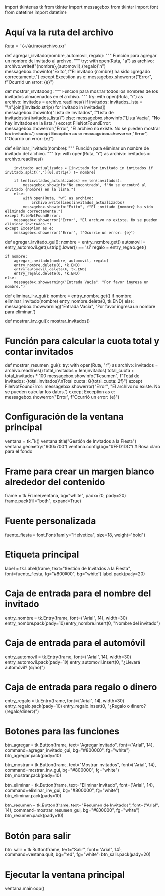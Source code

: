import tkinter as tk
from tkinter import messagebox
from tkinter import font
from datetime import datetime

# Aquí va la ruta del archivo
Ruta = "C:/Quinto/archivo.txt"

def agregar_invitado(nombre, automovil, regalo):
    """
    Función para agregar un nombre de invitado al archivo.
    """
    try:
        with open(Ruta, "a") as archivo:
            archivo.write(f"{nombre},{automovil},{regalo}\n")
        messagebox.showinfo("Éxito", f"El invitado {nombre} ha sido agregado correctamente.")
    except Exception as e:
        messagebox.showerror("Error", f"Ocurrió un error: {e}")

def mostrar_invitados():
    """
    Función para mostrar todos los nombres de los invitados almacenados en el archivo.
    """
    try:
        with open(Ruta, "r") as archivo:
            invitados = archivo.readlines()
            if invitados:
                invitados_lista = "\n".join([invitado.strip() for invitado in invitados])
                messagebox.showinfo("Lista de Invitados", f"Lista de invitados:\n{invitados_lista}")
            else:
                messagebox.showinfo("Lista Vacía", "No hay invitados en la lista.")
    except FileNotFoundError:
        messagebox.showerror("Error", "El archivo no existe. No se pueden mostrar los invitados.")
    except Exception as e:
        messagebox.showerror("Error", f"Ocurrió un error: {e}")

def eliminar_invitado(nombre):
    """
    Función para eliminar un nombre de invitado del archivo.
    """
    try:
        with open(Ruta, "r") as archivo:
            invitados = archivo.readlines()

        invitados_actualizados = [invitado for invitado in invitados if invitado.split(',')[0].strip() != nombre]

        if len(invitados_actualizados) == len(invitados):
            messagebox.showinfo("No encontrado", f"No se encontró al invitado {nombre} en la lista.")
        else:
            with open(Ruta, "w") as archivo:
                archivo.writelines(invitados_actualizados)
            messagebox.showinfo("Éxito", f"El invitado {nombre} ha sido eliminado correctamente.")
    except FileNotFoundError:
        messagebox.showerror("Error", "El archivo no existe. No se pueden eliminar invitados.")
    except Exception as e:
        messagebox.showerror("Error", f"Ocurrió un error: {e}")

def agregar_invitado_gui():
    nombre = entry_nombre.get()
    automovil = entry_automovil.get().strip().lower() == 'sí'
    regalo = entry_regalo.get()
    
    if nombre:
        agregar_invitado(nombre, automovil, regalo)
        entry_nombre.delete(0, tk.END)
        entry_automovil.delete(0, tk.END)
        entry_regalo.delete(0, tk.END)
    else:
        messagebox.showwarning("Entrada Vacía", "Por favor ingresa un nombre.")

def eliminar_inv_gui():
    nombre = entry_nombre.get()
    if nombre:
        eliminar_invitado(nombre)
        entry_nombre.delete(0, tk.END)
    else:
        messagebox.showwarning("Entrada Vacía", "Por favor ingresa un nombre para eliminar.")

def mostrar_inv_gui():
    mostrar_invitados()

# Función para calcular la cuota total y contar invitados
def mostrar_resumen_gui():
    try:
        with open(Ruta, "r") as archivo:
            invitados = archivo.readlines()
            total_invitados = len(invitados)
            total_cuota = total_invitados * 100
            messagebox.showinfo("Resumen", f"Total de invitados: {total_invitados}\nTotal cuota: Q{total_cuota:.2f}")
    except FileNotFoundError:
        messagebox.showerror("Error", "El archivo no existe. No se pueden calcular los datos.")
    except Exception as e:
        messagebox.showerror("Error", f"Ocurrió un error: {e}")

# Configuración de la ventana principal
ventana = tk.Tk()
ventana.title("Gestión de Invitados a la Fiesta")
ventana.geometry("600x700")
ventana.config(bg="#FFD1DC")  # Rosa claro para el fondo

# Frame para crear un margen blanco alrededor del contenido
frame = tk.Frame(ventana, bg="white", padx=20, pady=20)
frame.pack(fill="both", expand=True)

# Fuente personalizada
fuente_fiesta = font.Font(family="Helvetica", size=18, weight="bold")

# Etiqueta principal
label = tk.Label(frame, text="Gestión de Invitados a la Fiesta", font=fuente_fiesta, fg="#800000", bg="white")
label.pack(pady=20)

# Caja de entrada para el nombre del invitado
entry_nombre = tk.Entry(frame, font=("Arial", 14), width=30)
entry_nombre.pack(pady=10)
entry_nombre.insert(0, "Nombre del invitado")

# Caja de entrada para el automóvil
entry_automovil = tk.Entry(frame, font=("Arial", 14), width=30)
entry_automovil.pack(pady=10)
entry_automovil.insert(0, "¿Llevará automóvil? (sí/no)")

# Caja de entrada para regalo o dinero
entry_regalo = tk.Entry(frame, font=("Arial", 14), width=30)
entry_regalo.pack(pady=10)
entry_regalo.insert(0, "¿Regalo o dinero? (regalo/dinero)")

# Botones para las funciones
btn_agregar = tk.Button(frame, text="Agregar Invitado", font=("Arial", 14), command=agregar_invitado_gui, bg="#800000", fg="white")
btn_agregar.pack(pady=10)

btn_mostrar = tk.Button(frame, text="Mostrar Invitados", font=("Arial", 14), command=mostrar_inv_gui, bg="#800000", fg="white")
btn_mostrar.pack(pady=10)

btn_eliminar = tk.Button(frame, text="Eliminar Invitado", font=("Arial", 14), command=eliminar_inv_gui, bg="#800000", fg="white")
btn_eliminar.pack(pady=10)

btn_resumen = tk.Button(frame, text="Resumen de Invitados", font=("Arial", 14), command=mostrar_resumen_gui, bg="#800000", fg="white")
btn_resumen.pack(pady=10)

# Botón para salir
btn_salir = tk.Button(frame, text="Salir", font=("Arial", 14), command=ventana.quit, bg="red", fg="white")
btn_salir.pack(pady=20)

# Ejecutar la ventana principal
ventana.mainloop()
